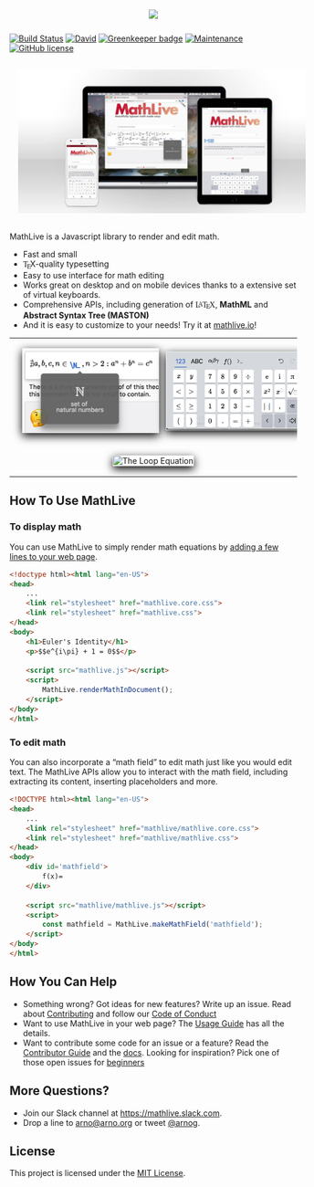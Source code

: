 <h1 align="center">
    <a href="https://mathlive.io">
        <img src="assets/logo-1024.jpg?raw=true">
    </a>
</h1>


[![Build Status](https://travis-ci.org/arnog/mathlive.svg?branch=master)](https://travis-ci.org/arnog/mathlive)
[![David](https://img.shields.io/david/dev/arnog/mathlive.svg)]()
[![Greenkeeper badge](https://badges.greenkeeper.io/arnog/mathlive.svg)](https://greenkeeper.io/)
[![Maintenance](https://img.shields.io/maintenance/yes/2018.svg)]()
[![GitHub license](https://img.shields.io/badge/license-MIT-brightgreen.svg)](https://raw.githubusercontent.com/arnog/mathlive/master/LICENSE.txt)


<img alt="Screenshot" 
style='margin:15px;' 
src="assets/screenshots/screenshot.jpg">


MathLive is a Javascript library to render and edit math.
* Fast and small
* <span style="font-family: Times, 'Times New Roman', serif">T<sub style="vertical-align:-0.5ex;margin-left: -0.1667em;margin-right: -0.125em;">E</sub></span>X-quality typesetting
* Easy to use interface for math editing
* Works great on desktop and on mobile devices thanks to a extensive set of virtual keyboards. 
* Comprehensive APIs, including generation of <span style="font-family: Times, 'Times New Roman', serif">L<sup style="letter-spacing: 1px;font-size: 0.85em;vertical-align: 0.15em;margin-left: -0.36em;margin-right: -0.15em">A</sup>T<sub style="vertical-align:-0.5ex;margin-left: -0.1667em;margin-right: -0.125em;">E</sub>X</span>, **MathML** and **Abstract Syntax Tree (MASTON)**
* And it is easy to customize to your needs! Try it at [mathlive.io](https://mathlive.io)!

<table align="center" >
    <tr>
        <td width='50%' align='center' style="border:none;">
            <img alt="The popover panel" 
            style='margin:15px; box-shadow: 0px 5px 15px #000; border: 1px solid #eee' 
            src="assets/screenshots/popover.png">
        </td>
        <td width='50%' align='center' style="border:none;">
            <img alt="A Virtual Keyboard" 
            style='margin:15px; box-shadow: 0px 5px 15px #000; border: 1px solid #eee' 
            src="assets/screenshots/virtualKeyboard.png">
        </td>
    </tr>
    <tr style="background-color: initial; border: none;">
        <td colspan="2" align="center" style="border:none;">
            <img width="50%" alt="The Loop Equation" 
            style='margin:15px; box-shadow: 0px 5px 15px #000; border: 1px solid #eee' 
            src="assets/screenshots/loop-eqn.png">
        </td>
    </tr>
</table>


## How To Use MathLive


### To display math
You can use MathLive to simply render math equations by 
[adding a few lines to your web page](USAGE_GUIDE.md). 

```html
<!doctype html><html lang="en-US">
<head>
    ...
    <link rel="stylesheet" href="mathlive.core.css">
    <link rel="stylesheet" href="mathlive.css">
</head>
<body>
    <h1>Euler's Identity</h1>
    <p>$$e^{i\pi} + 1 = 0$$</p>

    <script src="mathlive.js"></script>
    <script>
        MathLive.renderMathInDocument();
    </script>
</body>
</html>
```


### To edit math
You can also incorporate a “math field” to edit math just like you would edit 
text. The MathLive APIs allow you to interact with the math field,
including extracting its content, inserting placeholders and more.

```html
<!DOCTYPE html><html lang="en-US">
<head>
    ...
    <link rel="stylesheet" href="mathlive/mathlive.core.css">
    <link rel="stylesheet" href="mathlive/mathlive.css">
</head>
<body>
    <div id='mathfield'>
        f(x)=
    </div>

    <script src="mathlive/mathlive.js"></script>
    <script>
        const mathfield = MathLive.makeMathField('mathfield');
    </script>
</body>
</html>
```

## How You Can Help

* Something wrong? Got ideas for new features? Write up an issue. Read about
[Contributing](CONTRIBUTING.md) and follow our [Code of Conduct](CODE_OF_CONDUCT.md)
* Want to use MathLive in your web page? The [Usage Guide](tutorials/USAGE_GUIDE.md) 
has all the details.
* Want to contribute some code for an issue or a feature? Read the 
[Contributor Guide](tutorials/CONTRIBUTOR_GUIDE.md) and the 
[docs](http://docs.mathlive.io). Looking for inspiration? Pick one of
those open issues for [beginners](https://github.com/arnog/mathlive/labels/BEGINNER)

## More Questions?

* Join our Slack channel at https://mathlive.slack.com. 
* Drop a line to arno@arno.org or tweet [@arnog](https://twitter.com/arnog).

## License

This project is licensed under the [MIT License](LICENSE.txt).
